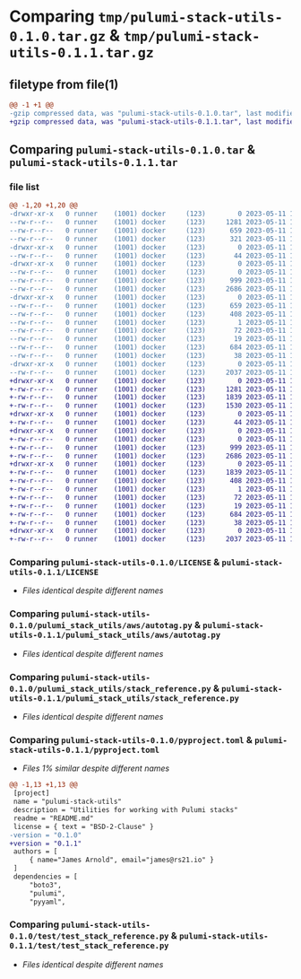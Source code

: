# Comparing `tmp/pulumi-stack-utils-0.1.0.tar.gz` & `tmp/pulumi-stack-utils-0.1.1.tar.gz`

## filetype from file(1)

```diff
@@ -1 +1 @@
-gzip compressed data, was "pulumi-stack-utils-0.1.0.tar", last modified: Thu May 11 16:55:34 2023, max compression
+gzip compressed data, was "pulumi-stack-utils-0.1.1.tar", last modified: Thu May 11 18:07:52 2023, max compression
```

## Comparing `pulumi-stack-utils-0.1.0.tar` & `pulumi-stack-utils-0.1.1.tar`

### file list

```diff
@@ -1,20 +1,20 @@
-drwxr-xr-x   0 runner    (1001) docker     (123)        0 2023-05-11 16:55:34.584724 pulumi-stack-utils-0.1.0/
--rw-r--r--   0 runner    (1001) docker     (123)     1281 2023-05-11 16:55:10.000000 pulumi-stack-utils-0.1.0/LICENSE
--rw-r--r--   0 runner    (1001) docker     (123)      659 2023-05-11 16:55:34.584724 pulumi-stack-utils-0.1.0/PKG-INFO
--rw-r--r--   0 runner    (1001) docker     (123)      321 2023-05-11 16:55:10.000000 pulumi-stack-utils-0.1.0/README.md
-drwxr-xr-x   0 runner    (1001) docker     (123)        0 2023-05-11 16:55:34.584724 pulumi-stack-utils-0.1.0/pulumi_stack_utils/
--rw-r--r--   0 runner    (1001) docker     (123)       44 2023-05-11 16:55:10.000000 pulumi-stack-utils-0.1.0/pulumi_stack_utils/__init__.py
-drwxr-xr-x   0 runner    (1001) docker     (123)        0 2023-05-11 16:55:34.584724 pulumi-stack-utils-0.1.0/pulumi_stack_utils/aws/
--rw-r--r--   0 runner    (1001) docker     (123)        0 2023-05-11 16:55:10.000000 pulumi-stack-utils-0.1.0/pulumi_stack_utils/aws/__init__.py
--rw-r--r--   0 runner    (1001) docker     (123)      999 2023-05-11 16:55:10.000000 pulumi-stack-utils-0.1.0/pulumi_stack_utils/aws/autotag.py
--rw-r--r--   0 runner    (1001) docker     (123)     2686 2023-05-11 16:55:10.000000 pulumi-stack-utils-0.1.0/pulumi_stack_utils/stack_reference.py
-drwxr-xr-x   0 runner    (1001) docker     (123)        0 2023-05-11 16:55:34.584724 pulumi-stack-utils-0.1.0/pulumi_stack_utils.egg-info/
--rw-r--r--   0 runner    (1001) docker     (123)      659 2023-05-11 16:55:34.000000 pulumi-stack-utils-0.1.0/pulumi_stack_utils.egg-info/PKG-INFO
--rw-r--r--   0 runner    (1001) docker     (123)      408 2023-05-11 16:55:34.000000 pulumi-stack-utils-0.1.0/pulumi_stack_utils.egg-info/SOURCES.txt
--rw-r--r--   0 runner    (1001) docker     (123)        1 2023-05-11 16:55:34.000000 pulumi-stack-utils-0.1.0/pulumi_stack_utils.egg-info/dependency_links.txt
--rw-r--r--   0 runner    (1001) docker     (123)       72 2023-05-11 16:55:34.000000 pulumi-stack-utils-0.1.0/pulumi_stack_utils.egg-info/requires.txt
--rw-r--r--   0 runner    (1001) docker     (123)       19 2023-05-11 16:55:34.000000 pulumi-stack-utils-0.1.0/pulumi_stack_utils.egg-info/top_level.txt
--rw-r--r--   0 runner    (1001) docker     (123)      684 2023-05-11 16:55:10.000000 pulumi-stack-utils-0.1.0/pyproject.toml
--rw-r--r--   0 runner    (1001) docker     (123)       38 2023-05-11 16:55:34.584724 pulumi-stack-utils-0.1.0/setup.cfg
-drwxr-xr-x   0 runner    (1001) docker     (123)        0 2023-05-11 16:55:34.584724 pulumi-stack-utils-0.1.0/test/
--rw-r--r--   0 runner    (1001) docker     (123)     2037 2023-05-11 16:55:10.000000 pulumi-stack-utils-0.1.0/test/test_stack_reference.py
+drwxr-xr-x   0 runner    (1001) docker     (123)        0 2023-05-11 18:07:52.888652 pulumi-stack-utils-0.1.1/
+-rw-r--r--   0 runner    (1001) docker     (123)     1281 2023-05-11 18:07:35.000000 pulumi-stack-utils-0.1.1/LICENSE
+-rw-r--r--   0 runner    (1001) docker     (123)     1839 2023-05-11 18:07:52.888652 pulumi-stack-utils-0.1.1/PKG-INFO
+-rw-r--r--   0 runner    (1001) docker     (123)     1530 2023-05-11 18:07:35.000000 pulumi-stack-utils-0.1.1/README.md
+drwxr-xr-x   0 runner    (1001) docker     (123)        0 2023-05-11 18:07:52.888652 pulumi-stack-utils-0.1.1/pulumi_stack_utils/
+-rw-r--r--   0 runner    (1001) docker     (123)       44 2023-05-11 18:07:35.000000 pulumi-stack-utils-0.1.1/pulumi_stack_utils/__init__.py
+drwxr-xr-x   0 runner    (1001) docker     (123)        0 2023-05-11 18:07:52.888652 pulumi-stack-utils-0.1.1/pulumi_stack_utils/aws/
+-rw-r--r--   0 runner    (1001) docker     (123)        0 2023-05-11 18:07:35.000000 pulumi-stack-utils-0.1.1/pulumi_stack_utils/aws/__init__.py
+-rw-r--r--   0 runner    (1001) docker     (123)      999 2023-05-11 18:07:35.000000 pulumi-stack-utils-0.1.1/pulumi_stack_utils/aws/autotag.py
+-rw-r--r--   0 runner    (1001) docker     (123)     2686 2023-05-11 18:07:35.000000 pulumi-stack-utils-0.1.1/pulumi_stack_utils/stack_reference.py
+drwxr-xr-x   0 runner    (1001) docker     (123)        0 2023-05-11 18:07:52.888652 pulumi-stack-utils-0.1.1/pulumi_stack_utils.egg-info/
+-rw-r--r--   0 runner    (1001) docker     (123)     1839 2023-05-11 18:07:52.000000 pulumi-stack-utils-0.1.1/pulumi_stack_utils.egg-info/PKG-INFO
+-rw-r--r--   0 runner    (1001) docker     (123)      408 2023-05-11 18:07:52.000000 pulumi-stack-utils-0.1.1/pulumi_stack_utils.egg-info/SOURCES.txt
+-rw-r--r--   0 runner    (1001) docker     (123)        1 2023-05-11 18:07:52.000000 pulumi-stack-utils-0.1.1/pulumi_stack_utils.egg-info/dependency_links.txt
+-rw-r--r--   0 runner    (1001) docker     (123)       72 2023-05-11 18:07:52.000000 pulumi-stack-utils-0.1.1/pulumi_stack_utils.egg-info/requires.txt
+-rw-r--r--   0 runner    (1001) docker     (123)       19 2023-05-11 18:07:52.000000 pulumi-stack-utils-0.1.1/pulumi_stack_utils.egg-info/top_level.txt
+-rw-r--r--   0 runner    (1001) docker     (123)      684 2023-05-11 18:07:35.000000 pulumi-stack-utils-0.1.1/pyproject.toml
+-rw-r--r--   0 runner    (1001) docker     (123)       38 2023-05-11 18:07:52.888652 pulumi-stack-utils-0.1.1/setup.cfg
+drwxr-xr-x   0 runner    (1001) docker     (123)        0 2023-05-11 18:07:52.888652 pulumi-stack-utils-0.1.1/test/
+-rw-r--r--   0 runner    (1001) docker     (123)     2037 2023-05-11 18:07:35.000000 pulumi-stack-utils-0.1.1/test/test_stack_reference.py
```

### Comparing `pulumi-stack-utils-0.1.0/LICENSE` & `pulumi-stack-utils-0.1.1/LICENSE`

 * *Files identical despite different names*

### Comparing `pulumi-stack-utils-0.1.0/pulumi_stack_utils/aws/autotag.py` & `pulumi-stack-utils-0.1.1/pulumi_stack_utils/aws/autotag.py`

 * *Files identical despite different names*

### Comparing `pulumi-stack-utils-0.1.0/pulumi_stack_utils/stack_reference.py` & `pulumi-stack-utils-0.1.1/pulumi_stack_utils/stack_reference.py`

 * *Files identical despite different names*

### Comparing `pulumi-stack-utils-0.1.0/pyproject.toml` & `pulumi-stack-utils-0.1.1/pyproject.toml`

 * *Files 1% similar despite different names*

```diff
@@ -1,13 +1,13 @@
 [project]
 name = "pulumi-stack-utils"
 description = "Utilities for working with Pulumi stacks"
 readme = "README.md"
 license = { text = "BSD-2-Clause" }
-version = "0.1.0"
+version = "0.1.1"
 authors = [
     { name="James Arnold", email="james@rs21.io" }
 ]
 dependencies = [
     "boto3",
     "pulumi",
     "pyyaml",
```

### Comparing `pulumi-stack-utils-0.1.0/test/test_stack_reference.py` & `pulumi-stack-utils-0.1.1/test/test_stack_reference.py`

 * *Files identical despite different names*

